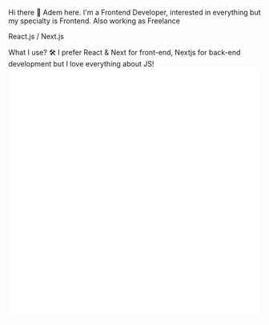 Hi there 👋
Adem here. I'm a Frontend Developer, interested in everything but my specialty is Frontend. Also working as Freelance

React.js / Next.js

What I use? 🛠
I prefer React & Next for front-end, Nextjs for back-end development but I love everything about JS!
![React](https://github.com/ademsuslu/README.md/blob/main/animation_500_kd7ngokt.gif)


